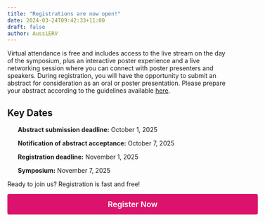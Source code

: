 ```yaml
---
title: "Registrations are now open!"
date: 2024-03-24T09:42:33+11:00
draft: false
author: AussiERV
---
```


<div align="left">
Virtual attendance is free and includes access to the live stream on the day of the symposium, plus an interactive poster experience and a live networking session where you can connect with poster presenters and speakers. During registration, you will have the opportunity to submit an abstract for consideration as an oral or poster presentation. Please prepare your abstract according to the guidelines available <a href="https://aussierv.org/abstracts">here</a>.
</div>


<h2 align="left">Key Dates</h2>

<ul align="left"><strong>Abstract submission deadline:</strong> October 1, 2025</ul>

<ul align="left"><strong>Notification of abstract acceptance:</strong> October 7, 2025</ul>

<ul align="left"><strong>Registration deadline:</strong> November 1, 2025</ul>

<ul align="left"><strong>Symposium:</strong> November 7, 2025</ul>

Ready to join us? Registration is fast and free!

<div class="contact-submit" style="text-align:center;">
  <a href="https://events.humanitix.com/aussierv-2025"
     style="
       display: inline-block;
       min-width: 500px;      /* set a minimum width */
       padding: 0.75em 2em;  /* larger padding */
       font-size: 1.1rem;    /* slightly bigger font */
       background: #DC136C;
       color: #fff;
       border: none;
       border-radius: 4px;
       text-decoration: none;
       text-align: center;
       font-weight: 600;
       ">
    Register Now
  </a>
</div>